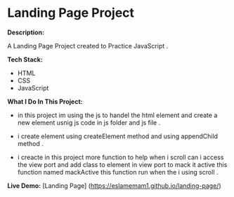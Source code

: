 # Landing Page Project

**Description:**

A Landing Page Project created to Practice JavaScript .

**Tech Stack:**
- HTML
- CSS 
- JavaScript 

**What I Do In This Project:**

* in this project im using the js to handel the html element and create a new element usnig js code in js folder and js file .

* i create element using createElement method and using appendChild method .

* i creacte in this project more function to help when i scroll can i access the view port and add class to element in view port to mack it active this function named mackActive this function run when the i using scroll .

**Live Demo:**
[Landing Page] (https://eslamemam1.github.io/landing-page/)

